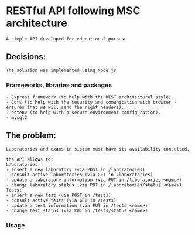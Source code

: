 # RESTful API following MSC architecture
    A simple API developed for educational purpuse

## Decisions:
    The solution was implemented using Node.js

### Frameworks, libraries and packages
    
    - Express framework (to help with the REST architectural style).
    - Cors (to help with the security and comunication with browser - ensures that we will send the right headers).
    - dotenv (to help with a secure environment configuration).
    - mysql2 

## The problem:
    Laboratories and exams in sistem must have its availability consulted.

    the API allows to:
    Laboratories:
    - insert a new laboratory (via POST in /laboratories)
    - consult active laboratories (via GET in /laboratories)
    - update a laboratory information (via PUT in /laboratories:<name>)
    - change laboratory status (via PUT in /laboratories/status:<name>)
    Tests:
    - insert a new test (via POST in /tests)
    - consult active tests (via GET in /tests)
    - update a test information (via PUT in /tests:<name>)
    - change test status (via PUT in /tests/status:<name>)

### Usage
